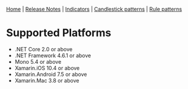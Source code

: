 [Home](index.md) | [Release Notes](release_notes.md) | [Indicators](indicators.md) | [Candlestick patterns](candlesticks.md) | [Rule patterns](rule_patterns.md)

# Supported Platforms
* .NET Core 2.0 or above
* .NET Framework 4.6.1 or above
* Mono 5.4 or above
* Xamarin.iOS 10.4 or above
* Xamarin.Android 7.5 or above
* Xamarin.Mac 3.8 or above